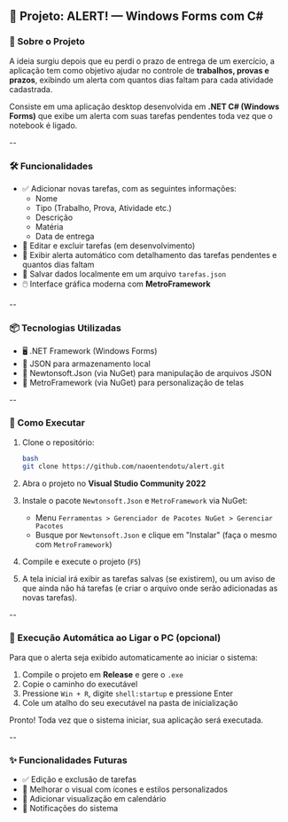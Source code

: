 ## 📌 Projeto: ALERT! — Windows Forms com C#

### 🧠 Sobre o Projeto

A ideia surgiu depois que eu perdi o prazo de entrega de um exercício, a aplicação tem como objetivo ajudar no controle de **trabalhos, provas e prazos**, exibindo um alerta com quantos dias faltam para cada atividade cadastrada.

Consiste em uma aplicação desktop desenvolvida em **.NET C# (Windows Forms)** que exibe um alerta com suas tarefas pendentes toda vez que o notebook é ligado.

--

### 🛠️ Funcionalidades

- ✅ Adicionar novas tarefas, com as seguintes informações:
    - Nome
    - Tipo (Trabalho, Prova, Atividade etc.)
    - Descrição
    - Matéria
    - Data de entrega
- 📝 Editar e excluir tarefas (em desenvolvimento)
- 🔔 Exibir alerta automático com detalhamento das tarefas pendentes e quantos dias faltam
- 💾 Salvar dados localmente em um arquivo `tarefas.json`
- 🖱️ Interface gráfica moderna com **MetroFramework**

--

### 📦 Tecnologias Utilizadas

- 🖥️ .NET Framework (Windows Forms)
- 💾 JSON para armazenamento local
- 🧩 Newtonsoft.Json (via NuGet) para manipulação de arquivos JSON
- 🧩 MetroFramework (via NuGet) para personalização de telas

--

### 🚀 Como Executar

1. Clone o repositório:
    
    ```bash
    bash
    git clone https://github.com/naoentendotu/alert.git
    
    ```
    
2. Abra o projeto no **Visual Studio Community 2022**
3. Instale o pacote `Newtonsoft.Json` e `MetroFramework` via NuGet:
    - Menu `Ferramentas > Gerenciador de Pacotes NuGet > Gerenciar Pacotes`
    - Busque por `Newtonsoft.Json` e clique em "Instalar" (faça o mesmo com `MetroFramework`)
4. Compile e execute o projeto (`F5`)
5. A tela inicial irá exibir as tarefas salvas (se existirem), ou um aviso de que ainda não há tarefas (e criar o arquivo onde serão adicionadas as novas tarefas).

--

### 🔁 Execução Automática ao Ligar o PC (opcional)

Para que o alerta seja exibido automaticamente ao iniciar o sistema:

1. Compile o projeto em **Release** e gere o `.exe`
2. Copie o caminho do executável
3. Pressione `Win + R`, digite `shell:startup` e pressione Enter
4. Cole um atalho do seu executável na pasta de inicialização

Pronto! Toda vez que o sistema iniciar, sua aplicação será executada.

--

### ✨ Funcionalidades Futuras

- ✅ Edição e exclusão de tarefas
- 🌈 Melhorar o visual com ícones e estilos personalizados
- 📅 Adicionar visualização em calendário
- 🔔 Notificações do sistema

